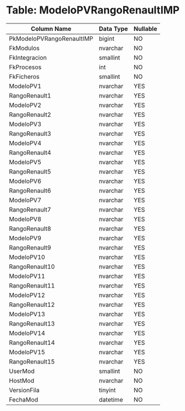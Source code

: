 # Table: ModeloPVRangoRenaultIMP

| Column Name | Data Type | Nullable |
|-------------|-----------|----------|
| PkModeloPVRangoRenaultIMP | bigint | NO |
| FkModulos | nvarchar | NO |
| FkIntegracion | smallint | NO |
| FkProcesos | int | NO |
| FkFicheros | smallint | NO |
| ModeloPV1 | nvarchar | YES |
| RangoRenault1 | nvarchar | YES |
| ModeloPV2 | nvarchar | YES |
| RangoRenault2 | nvarchar | YES |
| ModeloPV3 | nvarchar | YES |
| RangoRenault3 | nvarchar | YES |
| ModeloPV4 | nvarchar | YES |
| RangoRenault4 | nvarchar | YES |
| ModeloPV5 | nvarchar | YES |
| RangoRenault5 | nvarchar | YES |
| ModeloPV6 | nvarchar | YES |
| RangoRenault6 | nvarchar | YES |
| ModeloPV7 | nvarchar | YES |
| RangoRenault7 | nvarchar | YES |
| ModeloPV8 | nvarchar | YES |
| RangoRenault8 | nvarchar | YES |
| ModeloPV9 | nvarchar | YES |
| RangoRenault9 | nvarchar | YES |
| ModeloPV10 | nvarchar | YES |
| RangoRenault10 | nvarchar | YES |
| ModeloPV11 | nvarchar | YES |
| RangoRenault11 | nvarchar | YES |
| ModeloPV12 | nvarchar | YES |
| RangoRenault12 | nvarchar | YES |
| ModeloPV13 | nvarchar | YES |
| RangoRenault13 | nvarchar | YES |
| ModeloPV14 | nvarchar | YES |
| RangoRenault14 | nvarchar | YES |
| ModeloPV15 | nvarchar | YES |
| RangoRenault15 | nvarchar | YES |
| UserMod | smallint | NO |
| HostMod | nvarchar | NO |
| VersionFila | tinyint | NO |
| FechaMod | datetime | NO |
